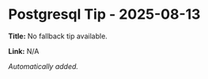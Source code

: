 # Postgresql Tip - 2025-08-13

**Title:** No fallback tip available.

**Link:** N/A

_Automatically added._
